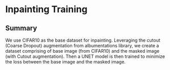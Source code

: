 # Inpainting Training

## Summary

We use CIFAR10 as the base dataset for inpainting. Leveraging the cutout (Coarse Dropout) augmentation from albumentations library, we create a dataset comprising of base image (from CIFAR10) and the masked image (with Cutout augmentation). Then a UNET model is then trained to minimize the loss between the base image and the masked image.



